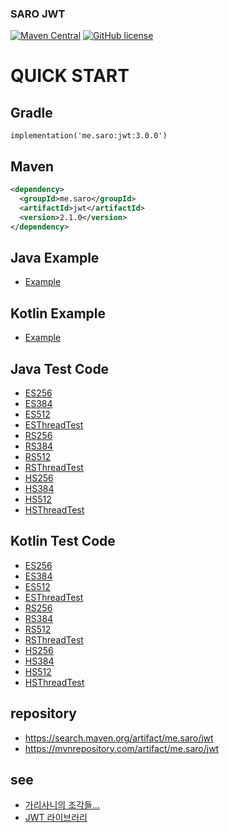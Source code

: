 ### SARO JWT
[![Maven Central](https://maven-badges.herokuapp.com/maven-central/me.saro/jwt/badge.svg)](https://maven-badges.herokuapp.com/maven-central/me.saro/jwt)
[![GitHub license](https://img.shields.io/github/license/saro-lab/jwt.svg)](https://github.com/saro-lab/jwt/blob/master/LICENSE)

# QUICK START

## Gradle
```
implementation('me.saro:jwt:3.0.0')
```

## Maven
``` xml
<dependency>
  <groupId>me.saro</groupId>
  <artifactId>jwt</artifactId>
  <version>2.1.0</version>
</dependency>
```

## Java Example
- [Example](https://github.com/saro-lab/jwt/blob/master/src/test/java/me/saro/jwt/java/core/Example.java)

## Kotlin Example
- [Example](https://github.com/saro-lab/jwt/blob/master/src/test/kotlin/me/saro/jwt/kotlin/core/Example.kt)


## Java Test Code
- [ES256](https://github.com/saro-lab/jwt/blob/master/src/test/java/me/saro/jwt/java/alg/Es256.java)
- [ES384](https://github.com/saro-lab/jwt/blob/master/src/test/java/me/saro/jwt/java/alg/Es384.java)
- [ES512](https://github.com/saro-lab/jwt/blob/master/src/test/java/me/saro/jwt/java/alg/Es512.java)
- [ESThreadTest](https://github.com/saro-lab/jwt/blob/master/src/test/java/me/saro/jwt/java/alg/EsThreadTest.java)
- [RS256](https://github.com/saro-lab/jwt/blob/master/src/test/java/me/saro/jwt/java/alg/Rs256.java)
- [RS384](https://github.com/saro-lab/jwt/blob/master/src/test/java/me/saro/jwt/java/alg/Rs384.java)
- [RS512](https://github.com/saro-lab/jwt/blob/master/src/test/java/me/saro/jwt/java/alg/Rs512.java)
- [RSThreadTest](https://github.com/saro-lab/jwt/blob/master/src/test/java/me/saro/jwt/java/alg/RsThreadTest.java)
- [HS256](https://github.com/saro-lab/jwt/blob/master/src/test/java/me/saro/jwt/java/alg/Hs256.java)
- [HS384](https://github.com/saro-lab/jwt/blob/master/src/test/java/me/saro/jwt/java/alg/Hs384.java)
- [HS512](https://github.com/saro-lab/jwt/blob/master/src/test/java/me/saro/jwt/java/alg/Hs512.java)
- [HSThreadTest](https://github.com/saro-lab/jwt/blob/master/src/test/java/me/saro/jwt/java/alg/HsThreadTest.java)

## Kotlin Test Code
- [ES256](https://github.com/saro-lab/jwt/blob/master/src/test/kotlin/me/saro/jwt/kotlin/alg/Es256.kt)
- [ES384](https://github.com/saro-lab/jwt/blob/master/src/test/kotlin/me/saro/jwt/kotlin/alg/Es384.kt)
- [ES512](https://github.com/saro-lab/jwt/blob/master/src/test/kotlin/me/saro/jwt/kotlin/alg/Es512.kt)
- [ESThreadTest](https://github.com/saro-lab/jwt/blob/master/src/test/kotlin/me/saro/jwt/kotlin/alg/EsThreadTest.kt)
- [RS256](https://github.com/saro-lab/jwt/blob/master/src/test/kotlin/me/saro/jwt/kotlin/alg/Rs256.kt)
- [RS384](https://github.com/saro-lab/jwt/blob/master/src/test/kotlin/me/saro/jwt/kotlin/alg/Rs384.kt)
- [RS512](https://github.com/saro-lab/jwt/blob/master/src/test/kotlin/me/saro/jwt/kotlin/alg/Rs512.kt)
- [RSThreadTest](https://github.com/saro-lab/jwt/blob/master/src/test/kotlin/me/saro/jwt/kotlin/alg/RsThreadTest.kt)
- [HS256](https://github.com/saro-lab/jwt/blob/master/src/test/kotlin/me/saro/jwt/kotlin/alg/Hs256.kt)
- [HS384](https://github.com/saro-lab/jwt/blob/master/src/test/kotlin/me/saro/jwt/kotlin/alg/Hs384.kt)
- [HS512](https://github.com/saro-lab/jwt/blob/master/src/test/kotlin/me/saro/jwt/kotlin/alg/Hs512.kt)
- [HSThreadTest](https://github.com/saro-lab/jwt/blob/master/src/test/kotlin/me/saro/jwt/kotlin/alg/HsThreadTest.kt)


## repository
- https://search.maven.org/artifact/me.saro/jwt
- https://mvnrepository.com/artifact/me.saro/jwt

## see
- [가리사니의 조각들...](https://gs.saro.me)
- [JWT 라이브러리](https://gs.saro.me/2022/05/09/%EB%B0%B1%EC%97%85-%EA%B0%80%EB%A6%AC%EC%82%AC%EB%8B%88-JWT-%EB%9D%BC%EC%9D%B4%EB%B8%8C%EB%9F%AC%EB%A6%AC.html)

